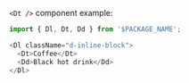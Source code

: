`<Dt />` component example:

```js
import { Dl, Dt, Dd } from '$PACKAGE_NAME';

<Dl className="d-inline-block">
  <Dt>Coffee</Dt>
  <Dd>Black hot drink</Dd>
</Dl>
```
